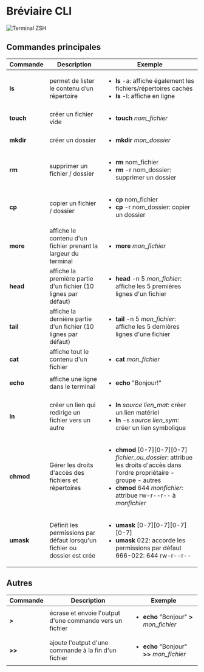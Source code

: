 # Bréviaire CLI


![Terminal ZSH](https://miro.medium.com/max/4136/1*DUiI66gNESMgRhg97GcuPg.png)


## Commandes principales


Commande | Description | Exemple
--- | --- | ---
**ls** | permet de lister le contenu d’un répertoire | <ul><li>**ls** -a: affiche également les fichiers/répertoires cachés</li><li>**ls** -l: affiche en ligne</li></ul>
**touch** | créer un fichier vide | <ul><li>**touch** *nom_fichier*</li></ul>
**mkdir** | créer un dossier | <ul><li>**mkdir** *mon_dossier*</li></ul>
**rm** | supprimer un fichier / dossier | <ul><li>**rm** nom_fichier</li><li>**rm** -r nom_dossier: supprimer un dossier</li></ul>
**cp** | copier un fichier / dossier | <ul><li>**cp** nom_fichier</li><li>**cp** -r nom_dossier: copier un dossier</li></ul>
**more** | affiche le contenu d'un fichier prenant la largeur du terminal | <ul><li>**more** *mon_fichier*</li></ul>
**head** | affiche la première partie d'un fichier (10 lignes par défaut) | <ul><li>**head** -n 5 *mon_fichier*: affiche les 5 premières lignes d'un fichier</li></ul>
**tail** | affiche la dernière partie d'un fichier (10 lignes par défaut) | <ul><li>**tail** -n 5 *mon_fichier*: affiche les 5 dernières lignes d'une fichier</li></ul>
**cat** | affiche tout le contenu d'un fichier | <ul><li>**cat** *mon_fichier*</li></ul>
**echo** | affiche une ligne dans le terminal | <ul><li>**echo** "Bonjour!"</li></ul>
**ln** | créer un lien qui redirige un fichier vers un autre | <ul><li>**ln** *source* *lien_mat*: créer un lien matériel</li><li>**ln** -s *source* *lien_sym*: créer un lien symbolique</li></ul>
**chmod** | Gérer les droits d'accès des fichiers et répertoires | <ul><li>**chmod** [0-7][0-7][0-7] *fichier_ou_dossier*: attribue les droits d'accès dans l'ordre propriétaire - groupe - autres</li><li>**chmod** 644 *monfichier*: attribue rw-r--r-- à *monfichier*</li></ul>
**umask** | Définit les permissions par défaut lorsqu'un fichier ou dossier est crée | <ul><li>**umask** [0-7][0-7][0-7][0-7]</li><li>**umask** 022: accorde les permissions par défaut 666-022: 644 rw-r--r--</li></ul>


## Autres


Commande | Description | Exemple
--- | --- | ---
**>** | écrase et envoie l'output d'une commande vers un fichier | <ul><li>**echo** "Bonjour" **>** *mon_fichier*</li></ul>
**>>** | ajoute l'output d'une commande à la fin d'un fichier | <ul><li>**echo** "Bonjour" **>>** *mon_fichier*</li></ul>
